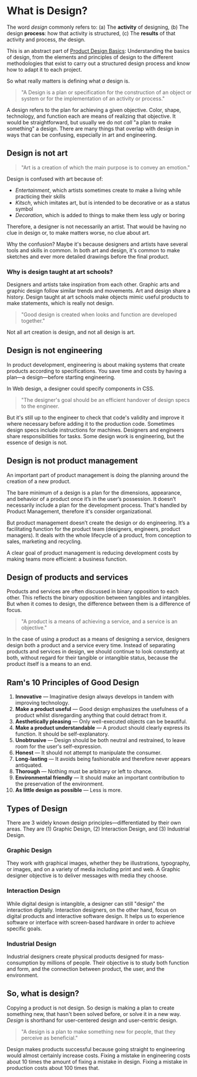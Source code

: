 # What is Design?

The word _design_ commonly refers to: (a) The **activity** of designing, (b) The design **process**: how that activity is structured, (c) The **results** of that activity and process, _the_ design.

This is an abstract part of [Product Design Basics](https://www.uxdatabase.io/learning-blocks/block-i-product-design-basics): Understanding the basics of design, from the elements and principles of design to the different methodologies that exist to carry out a structured design process and know how to adapt it to each project.

So what really matters is defining what _a_ design is.

> "A Design is a plan or specification for the construction of an object or system or for the implementation of an activity or process."

A design refers to the plan for achieving a given objective. Color, shape, technology, and function each are means of realizing that objective. It would be straightforward, but usually we do not _call_ "a plan to make something" a design. There are many things that overlap with design in ways that can be confusing, especially in art and engineering.

## Design is not art

> "Art is a creation of which the main purpose is to convey an emotion."

Design is confused with art because of:

- _Entertainment_, which artists sometimes create to make a living while practicing their skills
- _Kitsch_, which imitates art, but is intended to be decorative or as a status symbol
- _Decoration_, which is added to things to make them less ugly or boring

Therefore, a designer is not necessarily an artist. That would be having no clue in design or, to make matters worse, no clue about art.

Why the confusion? Maybe it's because designers and artists have several tools and skills in common. In both art and design, it's common to make sketches and ever more detailed drawings before the final product.

### Why is design taught at art schools?

Designers and artists take inspiration from each other. Graphic arts and graphic design follow similar trends and movements. Art and design share a history. Design taught at art schools make objects mimic useful products to make statements, which is really not design.

> "Good design is created when looks and function are developed together."

Not all art creation is design, and not all design is art.

## Design is not engineering

In product development, engineering is about making systems that create products according to specifications. You save time and costs by having a plan—a design—before starting engineering.

In Web design, a designer could specify components in CSS.

> "The designer's goal should be an efficient handover of design specs to the engineer.

But it's still up to the engineer to check that code's validity and improve it where necessary before adding it to the production code. Sometimes design specs include instructions for machines. Designers and engineers share responsibilities for tasks. Some design work is engineering, but the essence of design is not.

## Design is not product management

An important part of product management is doing the planning around the creation of a new product.

The bare minimum of a design is a plan for the dimensions, appearance, and behavior of a product once it’s in the user’s possession. It doesn’t necessarily include a plan for the development process. That's handled by Product Management, therefore it's consider organizational.

But product management doesn’t create the design or do engineering. It’s a facilitating function for the product team (designers, engineers, product managers). It deals with the whole lifecycle of a product, from conception to sales, marketing and recycling.

A clear goal of product management is reducing development costs by making teams more efficient: a business function.

## Design of products and services

Products and services are often discussed in binary opposition to each other. This reflects the binary opposition between tangibles and intangibles. But when it comes to design, the difference between them is a difference of focus.

> "A product is a means of achieving a service, and a service is an objective."

In the case of using a product as a means of designing a service, designers design both a product and a service every time. Instead of separating products and services in design, we should continue to look constantly at both, without regard for their tangible or intangible status, because the product itself is a means to an end.

## Ram's 10 Principles of Good Design

1. **Innovative** — Imaginative design always develops in tandem with improving technology.
2. **Make a product useful** — Good design emphasizes the usefulness of a product whilst disregarding anything that could detract from it.
3. **Aesthetically pleasing** — Only well-executed objects can be beautiful.
4. **Make a product understandable** — A product should clearly express its function. It should be self-explanatory.
5. **Unobtrusive** — Design should be both neutral and restrained, to leave room for the user's self-expression.
6. **Honest** — It should not attempt to manipulate the consumer.
7. **Long-lasting** — It avoids being fashionable and therefore never appears antiquated.
8. **Thorough** — Nothing must be arbitrary or left to chance.
9. **Environmental friendly** — It should make an important contribution to the preservation of the environment.
10. **As little design as possible** — Less is more.

## Types of Design

There are 3 widely known design principles—differentiated by their own areas. They are (1) Graphic Design, (2) Interaction Design, and (3) Industrial Design.

### Graphic Design

They work with graphical images, whether they be illustrations, typography, or images, and on a variety of media including print and web. A Graphic designer objective is to deliver messages with media they choose.

### Interaction Design

While digital design is intangible, a designer can still "design" the interaction digitally. Interaction designers, on the other hand, focus on digital products and interactive software design. It helps us to experience software or interface with screen-based hardware in order to achieve specific goals.

### Industrial Design

Industrial designers create physical products designed for mass-consumption by millions of people. Their objective is to study both function and form, and the connection between product, the user, and the environment.

## So, what is design?

Copying a product is not design. So design is making a plan to create something new, that hasn't been solved before, or solve it in a new way. _Design_ is shorthand for user-centered design and user-centric design.

> "A design is a plan to make something new for people, that they perceive as beneficial."

Design makes products successful because going straight to engineering would almost certainly increase costs. Fixing a mistake in engineering costs about 10 times the amount of fixing a mistake in design. Fixing a mistake in production costs about 100 times that.
